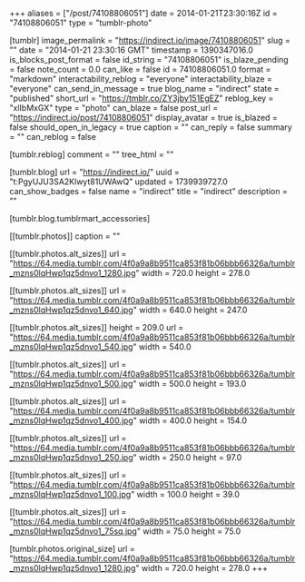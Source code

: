 +++
aliases = ["/post/74108806051"]
date = 2014-01-21T23:30:16Z
id = "74108806051"
type = "tumblr-photo"

[tumblr]
image_permalink = "https://indirect.io/image/74108806051"
slug = ""
date = "2014-01-21 23:30:16 GMT"
timestamp = 1390347016.0
is_blocks_post_format = false
id_string = "74108806051"
is_blaze_pending = false
note_count = 0.0
can_like = false
id = 74108806051.0
format = "markdown"
interactability_reblog = "everyone"
interactability_blaze = "everyone"
can_send_in_message = true
blog_name = "indirect"
state = "published"
short_url = "https://tmblr.co/ZY3jby151EgEZ"
reblog_key = "xlIbMxGX"
type = "photo"
can_blaze = false
post_url = "https://indirect.io/post/74108806051"
display_avatar = true
is_blazed = false
should_open_in_legacy = true
caption = ""
can_reply = false
summary = ""
can_reblog = false

[tumblr.reblog]
comment = ""
tree_html = ""

[tumblr.blog]
url = "https://indirect.io/"
uuid = "t:PgyUJU3SA2Klwyt81UWAwQ"
updated = 1739939727.0
can_show_badges = false
name = "indirect"
title = "indirect"
description = ""

[tumblr.blog.tumblrmart_accessories]

[[tumblr.photos]]
caption = ""

[[tumblr.photos.alt_sizes]]
url = "https://64.media.tumblr.com/4f0a9a8b9511ca853f81b06bbb66326a/tumblr_mzns0lqHwp1qz5dnvo1_1280.jpg"
width = 720.0
height = 278.0

[[tumblr.photos.alt_sizes]]
url = "https://64.media.tumblr.com/4f0a9a8b9511ca853f81b06bbb66326a/tumblr_mzns0lqHwp1qz5dnvo1_640.jpg"
width = 640.0
height = 247.0

[[tumblr.photos.alt_sizes]]
height = 209.0
url = "https://64.media.tumblr.com/4f0a9a8b9511ca853f81b06bbb66326a/tumblr_mzns0lqHwp1qz5dnvo1_540.jpg"
width = 540.0

[[tumblr.photos.alt_sizes]]
url = "https://64.media.tumblr.com/4f0a9a8b9511ca853f81b06bbb66326a/tumblr_mzns0lqHwp1qz5dnvo1_500.jpg"
width = 500.0
height = 193.0

[[tumblr.photos.alt_sizes]]
url = "https://64.media.tumblr.com/4f0a9a8b9511ca853f81b06bbb66326a/tumblr_mzns0lqHwp1qz5dnvo1_400.jpg"
width = 400.0
height = 154.0

[[tumblr.photos.alt_sizes]]
url = "https://64.media.tumblr.com/4f0a9a8b9511ca853f81b06bbb66326a/tumblr_mzns0lqHwp1qz5dnvo1_250.jpg"
width = 250.0
height = 97.0

[[tumblr.photos.alt_sizes]]
url = "https://64.media.tumblr.com/4f0a9a8b9511ca853f81b06bbb66326a/tumblr_mzns0lqHwp1qz5dnvo1_100.jpg"
width = 100.0
height = 39.0

[[tumblr.photos.alt_sizes]]
url = "https://64.media.tumblr.com/4f0a9a8b9511ca853f81b06bbb66326a/tumblr_mzns0lqHwp1qz5dnvo1_75sq.jpg"
width = 75.0
height = 75.0

[tumblr.photos.original_size]
url = "https://64.media.tumblr.com/4f0a9a8b9511ca853f81b06bbb66326a/tumblr_mzns0lqHwp1qz5dnvo1_1280.jpg"
width = 720.0
height = 278.0
+++
